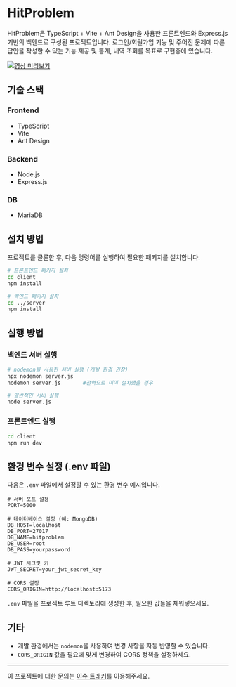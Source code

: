 # HitProblem

HitProblem은 TypeScript + Vite + Ant Design을 사용한 프론트엔드와 Express.js 기반의 백엔드로 구성된 프로젝트입니다.
로그인/회원가입 기능 및 주어진 문제에 따른 답안을 작성할 수 있는 기능 제공 및 통계, 내역 조회를 목표로 구현중에 있습니다.

[![영상 미리보기](https://img.youtube.com/vi/m3LE12SQr7s/0.jpg)](https://youtu.be/m3LE12SQr7s)

## 기술 스택

### Frontend

- TypeScript
- Vite
- Ant Design

### Backend

- Node.js
- Express.js

### DB

- MariaDB

## 설치 방법

프로젝트를 클론한 후, 다음 명령어를 실행하여 필요한 패키지를 설치합니다.

```sh
# 프론트엔드 패키지 설치
cd client
npm install

# 백엔드 패키지 설치
cd ../server
npm install
```

## 실행 방법

### 백엔드 서버 실행

```sh
# nodemon을 사용한 서버 실행 (개발 환경 권장)
npx nodemon server.js
nodemon server.js       #전역으로 이미 설치했을 경우

# 일반적인 서버 실행
node server.js
```

### 프론트엔드 실행

```sh
cd client
npm run dev
```

## 환경 변수 설정 (.env 파일)

다음은 `.env` 파일에서 설정할 수 있는 환경 변수 예시입니다.

```
# 서버 포트 설정
PORT=5000

# 데이터베이스 설정 (예: MongoDB)
DB_HOST=localhost
DB_PORT=27017
DB_NAME=hitproblem
DB_USER=root
DB_PASS=yourpassword

# JWT 시크릿 키
JWT_SECRET=your_jwt_secret_key

# CORS 설정
CORS_ORIGIN=http://localhost:5173
```

`.env` 파일을 프로젝트 루트 디렉토리에 생성한 후, 필요한 값들을 채워넣으세요.

## 기타

- 개발 환경에서는 `nodemon`을 사용하여 변경 사항을 자동 반영할 수 있습니다.
- `CORS_ORIGIN` 값을 필요에 맞게 변경하여 CORS 정책을 설정하세요.

---

이 프로젝트에 대한 문의는 [이슈 트래커](https://github.com/lim-choice/hitproblem/issues)를 이용해주세요.
